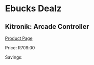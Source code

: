 
# Ebucks Dealz
## Kitronik: Arcade Controller
[Product Page](https://www.ebucks.com/web/shop/productSelected.do?prodId=1190767961&catId=375509364)

Price: R709.00

Savings: 


	